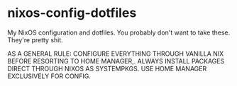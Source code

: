 # nixos-config-dotfiles
My NixOS configuration and dotfiles.
You probably don't want to take these. They're pretty shit.

AS A GENERAL RULE: CONFIGURE EVERYTHING THROUGH VANILLA NIX BEFORE RESORTING TO HOME MANAGER,. ALWAYS INSTALL PACKAGES DIRECT THROUGH NIXOS AS SYSTEMPKGS. USE HOME MANAGER EXCLUSIVELY FOR CONFIG.